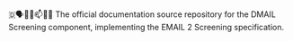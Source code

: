 🇩🗣️📧️📮️📫️📩️📖️ The official documentation source repository for the DMAIL Screening component, implementing the EMAIL 2 Screening specification. 
